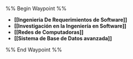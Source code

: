 
%% Begin Waypoint %%
- **[[Ingenieria De Requerimientos de Software]]**
- **[[Investigación en la Ingeniería en Software]]**
- **[[Redes de Computadoras]]**
- **[[Sistema de Base de Datos avanzada]]**

%% End Waypoint %%
